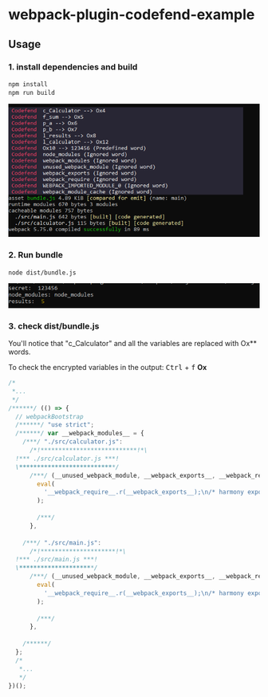 # webpack-plugin-codefend-example

## Usage

### 1. install dependencies and build

```bash
npm install
npm run build
```

<p align="center">
 <img src="/public/img/nodejs/build.PNG">
</p>

### 2. Run bundle

```bash
node dist/bundle.js
```

<p align="center">
 <img src="/public/img/nodejs/run.PNG">
</p>

### 3. check dist/bundle.js

You'll notice that "c_Calculator" and all the variables are replaced with Ox\*\* words.

To check the encrypted variables in the output: <kbd>Ctrl</kbd> + <kbd>f</kbd> **Ox**

```javascript
/*
 *...
 */
/******/ (() => {
  // webpackBootstrap
  /******/ "use strict";
  /******/ var __webpack_modules__ = {
    /***/ "./src/calculator.js":
      /*!***************************!*\
  !*** ./src/calculator.js ***!
  \***************************/
      /***/ (__unused_webpack_module, __webpack_exports__, __webpack_require__) => {
        eval(
          '__webpack_require__.r(__webpack_exports__);\n/* harmony export */ __webpack_require__.d(__webpack_exports__, {\n/* harmony export */   "Ox4": () => (/* binding */ Ox4)\n/* harmony export */ });\nclass Ox4 {\r\n  Ox5(Ox6, Ox7) {\r\n    const Ox8 = Ox6 + Ox7;\r\n    return Ox8;\r\n  }\r\n}\r\n\n\n//# sourceURL=webpack://webpack-plugin-codefend-example/./src/calculator.js?'
        );

        /***/
      },

    /***/ "./src/main.js":
      /*!*********************!*\
  !*** ./src/main.js ***!
  \*********************/
      /***/ (__unused_webpack_module, __webpack_exports__, __webpack_require__) => {
        eval(
          '__webpack_require__.r(__webpack_exports__);\n/* harmony export */ __webpack_require__.d(__webpack_exports__, {\n/* harmony export */   "default": () => (/* binding */ main)\n/* harmony export */ });\n/* harmony import */ var _calculator__WEBPACK_IMPORTED_MODULE_0__ = __webpack_require__(/*! ./calculator */ "./src/calculator.js");\n\r\n\r\nconst secret = "123456";\r\nconst node_modules = "node_modules";\r\n\r\nfunction main() {\r\n  const Ox12 = new _calculator__WEBPACK_IMPORTED_MODULE_0__.Ox4();\r\n  const Ox8 = Ox12.Ox5(2, 3);\r\n\r\n  /* 123456 -> 123456 : defined in predefinedWords inside webpack.config.js */\r\n  console.log("secret: ", secret);\r\n\r\n  /* node_modules -> node_modules : defined in ignoredWords inside webpack.config.js */\r\n  console.log("node_modules:", node_modules);\r\n\r\n  /* Ox8 -> Ox4: with prefix l_ will be obfuscated */\r\n  console.log("results: ", Ox8);\r\n}\r\n\r\nmain();\r\n\n\n//# sourceURL=webpack://webpack-plugin-codefend-example/./src/main.js?'
        );

        /***/
      },

    /******/
  };
  /*
   *...
   */
})();
```
